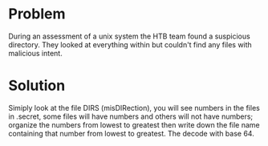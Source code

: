 # Problem
During an assessment of a unix system the HTB team found a suspicious directory. They looked at everything within but couldn't find any files with malicious intent. 

# Solution
Simiply look at the file DIRS (misDIRection), you will see numbers in the files in .secret, some files will have numbers and others will not have numbers; organize the numbers from lowest to greatest then write down the file name containing that number from lowest to greatest. The decode with base 64.